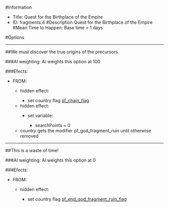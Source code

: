 #Information
 - Title: Quest for the Birthplace of the Empire
 - ID: fragments.4
#Description
Quest for the Birthplace of the Empire
#Mean Time to Happen:
Base time = 1 days

#Options

___
##We must discover the true origins of the precursors.

###AI weighting:
AI weights this option at 100


###Efects:<ul><li>FROM:</li><ul><li>hidden effect:</li><ul><li>set country flag [pf_chain_flag](../flags/pf_chain_flag.md)</li></ul><li>hidden effect:</li><ul><li>set variable:</li><ul><li>searchPoints = 0</li></ul></ul><li>country gets the modifier pf_god_fragment_ruin until otherwise removed</li></ul></ul>

___
##This is a waste of time!

###AI weighting:
AI weights this option at 0


###Efects:<ul><li>FROM:</li><ul><li>hidden effect:</li><ul><li>set country flag [pf_end_god_fragment_ruin_flag](../flags/pf_end_god_fragment_ruin_flag.md)</li></ul></ul></ul>
